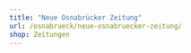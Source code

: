 ```yaml
---
title: "Neue Osnabrücker Zeitung"
url: /osnabrueck/neue-osnabruecker-zeitung/
shop: Zeitungen
---
```

